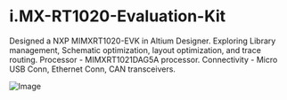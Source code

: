 # i.MX-RT1020-Evaluation-Kit

Designed a NXP MIMXRT1020-EVK in Altium Designer.
Exploring Library management, Schematic optimization, layout optimization, and trace routing.
Processor - MIMXRT1021DAG5A processor.
Connectivity - Micro USB Conn, Ethernet Conn, CAN transceivers.

![Image](https://github.com/user-attachments/assets/5e0b083b-531c-4bb2-a055-af1b8c807bfb)



